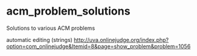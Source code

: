 acm_problem_solutions
=====================

Solutions to various ACM problems

automatic editing (strings)
http://uva.onlinejudge.org/index.php?option=com_onlinejudge&Itemid=8&page=show_problem&problem=1056
